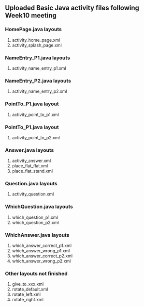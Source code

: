 ## Uploaded Basic Java activity files following Week10 meeting 

### HomePage.java layouts
1. activity_home_page.xml
2. activity_splash_page.xml

### NameEntry_P1.java layouts
1. activity_name_entry_p1.xml

### NameEntry_P2.java layouts
1. activity_name_entry_p2.xml

### PointTo_P1.java layout
1. activity_point_to_p1.xml

### PointTo_P1.java layout
1. activity_point_to_p2.xml

### Answer.java layouts
1. activity_answer.xml
2. place_flat_flat.xml
3. place_flat_stand.xml

### Question.java layouts
1. activity_question.xml

### WhichQuestion.java layouts
1. which_question_p1.xml
2. which_question_p2.xml

### WhichAnswer.java layouts
1. which_answer_correct_p1.xml
2. which_answer_wrong_p1.xml
3. which_answer_correct_p2.xml
4. which_answer_wrong_p2.xml

### Other layouts not finished
1. give_to_xxx.xml
2. rotate_default.xml
3. rotate_left.xml
4. rotate_right.xml
